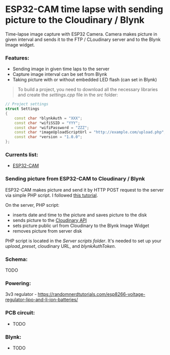 # ESP32-CAM time lapse with sending picture to the Cloudinary / Blynk
Time-lapse image capture with ESP32 Camera. Camera makes picture in given interval and sends it to the FTP / CLoudinary server and to the Blynk Image widget.

### Features:
* Sending image in given time laps to the server
* Capture image interval can be set from Blynk
* Taking picture with or without embedded LED flash (can set in Blynk)

> To build a project, you need to download all the necessary libraries and create the *settings.cpp* file in the *src* folder:
```c++
// Project settings
struct Settings
{
    const char *blynkAuth = "XXX";
    const char *wifiSSID = "YYY";
    const char *wifiPassword = "ZZZ";
    const char *imageUploadScriptUrl = "http://example.com/upload.php";
    const char *version = "1.0.0";
};
```

### Currents list:

* [ESP32-CAM](https://www.aliexpress.com/item/32992663411.html)

### Sending picture from ESP32-CAM to Cloudinary / Blynk
ESP32-CAM makes picture and send it by HTTP POST request to the server via simple PHP script. I followed [this tutorial](https://robotzero.one/time-lapse-esp32-cameras/).

On the server, PHP script:
* inserts date and time to the picture and saves picture to the disk
* sends picture to the [Cloudinary API](https://cloudinary.com/documentation/upload_images#uploading_with_a_direct_call_to_the_api)
* sets picture public url from Cloudinary to the Blynk Image Widget
* removes picture from server disk

PHP script is located in the *Server scripts folder*. It's needed to set up your *upload_preset*, cloudinary URL, and *blynkAuthToken*. 

### Schema:
TODO

### Powering:
3v3 regulator - https://randomnerdtutorials.com/esp8266-voltage-regulator-lipo-and-li-ion-batteries/

### PCB circuit:
* TODO

### Blynk:
* TODO

